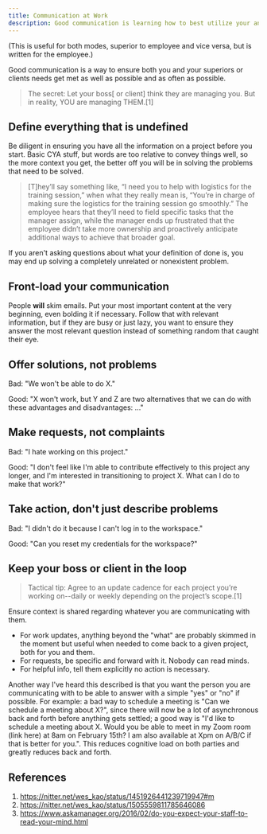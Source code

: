 ```yaml
---
title: Communication at Work
description: Good communication is learning how to best utilize your and your superiors or clients time.
---
```


(This is useful for both modes, superior to employee and vice versa, but is written for the employee.)

Good communication is a way to ensure both you and your superiors or clients needs get met as well as possible and as often as possible.

> The secret: Let your boss[ or client] think they are managing you. But in reality, YOU are managing THEM.[1]

## Define everything that is undefined

Be diligent in ensuring you have all the information on a project before you start. Basic CYA stuff, but words are too relative to convey things well, so the more context you get, the better off you will be in solving the problems that need to be solved.

> [T]hey’ll say something like, “I need you to help with logistics for the training session,” when what they really mean is, “You’re in charge of making sure the logistics for the training session go smoothly.” The employee hears that they’ll need to field specific tasks that the manager assign, while the manager ends up frustrated that the employee didn’t take more ownership and proactively anticipate additional ways to achieve that broader goal.

If you aren't asking questions about what your definition of done is, you may end up solving a completely unrelated or nonexistent problem.

## Front-load your communication

People **will** skim emails. Put your most important content at the very beginning, even bolding it if necessary. Follow that with relevant information, but if they are busy or just lazy, you want to ensure they answer the most relevant question instead of something random that caught their eye.

## Offer solutions, not problems

Bad: "We won't be able to do X."

Good: "X won't work, but Y and Z are two alternatives that we can do with these advantages and disadvantages: ..."

## Make requests, not complaints

Bad: "I hate working on this project."

Good: "I don't feel like I'm able to contribute effectively to this project any longer, and I'm interested in transitioning to project X. What can I do to make that work?"

## Take action, don't just describe problems

Bad: "I didn't do it because I can't log in to the workspace."

Good: "Can you reset my credentials for the workspace?"

## Keep your boss or client in the loop

> Tactical tip: Agree to an update cadence for each project you’re working on--daily or weekly depending on the project’s scope.[1]

Ensure context is shared regarding whatever you are communicating with them.

- For work updates, anything beyond the "what" are probably skimmed in the moment but useful when needed to come back to a given project, both for you and them.
- For requests, be specific and forward with it. Nobody can read minds.
- For helpful info, tell them explicitly no action is necessary.

Another way I've heard this described is that you want the person you are communicating with to be able to answer with a simple "yes" or "no" if possible. For example: a bad way to schedule a meeting is "Can we schedule a meeting about X?", since there will now be a lot of asynchronous back and forth before anything gets settled; a good way is "I'd like to schedule a meeting about X. Would you be able to meet in my Zoom room (link here) at 8am on February 15th? I am also available at Xpm on A/B/C if that is better for you.". This reduces cognitive load on both parties and greatly reduces back and forth.

## References

1. https://nitter.net/wes_kao/status/1451926441239719947#m
1. https://nitter.net/wes_kao/status/1505559811785646086
1. https://www.askamanager.org/2016/02/do-you-expect-your-staff-to-read-your-mind.html
